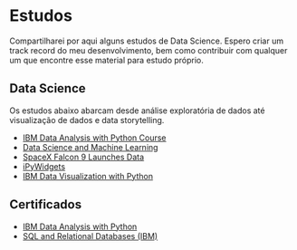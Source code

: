 # Estudos

Compartilharei por aqui alguns estudos de Data Science. Espero criar um track record do meu desenvolvimento, bem como contribuir com qualquer um que encontre esse material para estudo próprio.

## Data Science

Os estudos abaixo abarcam desde análise exploratória de dados até visualização de dados e data storytelling.

- [IBM Data Analysis with Python Course](https://github.com/gabrielrflopes/estudos/blob/main/IBM_Data_Analysis_with_Python.ipynb)
- [Data Science and Machine Learning](https://github.com/gabrielrflopes/estudos/blob/main/Python_DS_ML.ipynb)
- [SpaceX Falcon 9 Launches Data](https://github.com/gabrielrflopes/estudos/blob/main/SpaceX_Falcon9_Launches_Data.ipynb)
- [iPyWidgets](https://github.com/gabrielrflopes/estudos/blob/main/iPyWidgets_Criando_intera%C3%A7%C3%B5es_com_os_plots.ipynb)
- [IBM Data Visualization with Python](https://github.com/gabrielrflopes/estudos/blob/main/Data_Visualization_with_Python.ipynb)

## Certificados

- [IBM Data Analysis with Python](https://www.credly.com/badges/4ff462e1-6834-4a6b-856e-03e7b0047c7d/linked_in_profile)
- [SQL and Relational Databases (IBM)](https://courses.cognitiveclass.ai/certificates/dd8369f75490408db92608d9f2476678)

